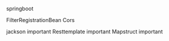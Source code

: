 springboot


FilterRegistrationBean
Cors


jackson important
Resttemplate important
Mapstruct important
